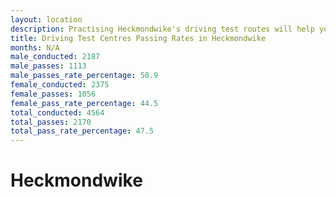```yaml
---
layout: location
description: Practising Heckmondwike's driving test routes will help you become more confident in your gear-changing abilities.
title: Driving Test Centres Passing Rates in Heckmondwike
months: N/A
male_conducted: 2187
male_passes: 1113
male_passes_rate_percentage: 50.9
female_conducted: 2375
female_passes: 1056
female_pass_rate_percentage: 44.5
total_conducted: 4564
total_passes: 2170
total_pass_rate_percentage: 47.5
---
```


# Heckmondwike
